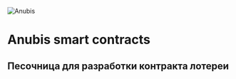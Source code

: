 ![Anubis](logo.png "Anubis")

# Anubis smart contracts

## Песочница для разработки контракта лотереи


